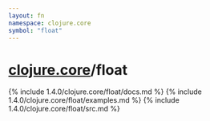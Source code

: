 ```yaml
---
layout: fn
namespace: clojure.core
symbol: "float"
---
```


# [clojure.core](../)/float

{% include 1.4.0/clojure.core/float/docs.md %}
{% include 1.4.0/clojure.core/float/examples.md %}
{% include 1.4.0/clojure.core/float/src.md %}


